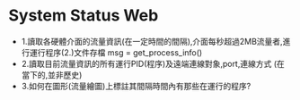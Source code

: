 # System Status Web
* 1.讀取各硬體介面的流量資訊(在一定時間的間隔),介面每秒超過2MB流量者,進行運行程序(2.)文件存檔 msg = get_process_info()
* 2.讀取目前流量資訊的所有運行PID(程序)及遠端連線對象,port,連線方式 (在當下的,並非歷史)
* 3.如何在圖形(流量繪圖)上標註其間隔時間內有那些在運行的程序?
